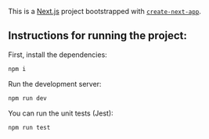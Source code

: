 This is a [Next.js](https://nextjs.org/) project bootstrapped with [`create-next-app`](https://github.com/vercel/next.js/tree/canary/packages/create-next-app).

## Instructions for running the project:

First, install the dependencies:

```bash
npm i
```

Run the development server:

```bash
npm run dev
```

You can run the unit tests (Jest):

```bash
npm run test
```
